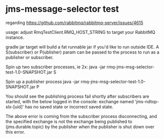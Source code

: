 # jms-message-selector test

regarding https://github.com/rabbitmq/rabbitmq-server/issues/4615

usage:
adjust RmqTestClient.RMQ_HOST_STRING to target your RabbitMQ instance.

gradle jar target will build a fat runnable jar if you'd like to run outside IDE.  A S(subscriber) or P(ublisher) param can be passed to the process to run as a publisher or subscriber.


Spin up two subscriber processes, ie 2x:
java -jar rmq-jms-msg-selector-test-1.0-SNAPSHOT.jar S

Spin up a publisher process
java -jar rmq-jms-msg-selector-test-1.0-SNAPSHOT.jar P

You should see the publishing process fail shortly after subscribers are started, with the below logged in the console:
exchange named 'jms-ndtop-slx-[uid]' has no saved state or incorrect saved state.

The above error is coming from the subscriber process disconnecting, and the specified exchange is not the exchange being published to (jms.durable.topic) by the publisher when the publisher is shut down over this error.

